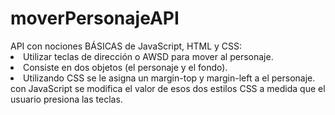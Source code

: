 # moverPersonajeAPI
<div> API con nociones BÁSICAS de JavaScript, HTML y CSS:
  <li> Utilizar teclas de dirección o AWSD para mover al personaje. </li>
  <li> Consiste en dos objetos (el personaje y el fondo). </li>
  <li> Utilizando CSS se le asigna un margin-top y margin-left a el personaje.
  con JavaScript se modifica el valor de esos dos estilos CSS a medida que el usuario presiona las teclas. </li>
</div>
